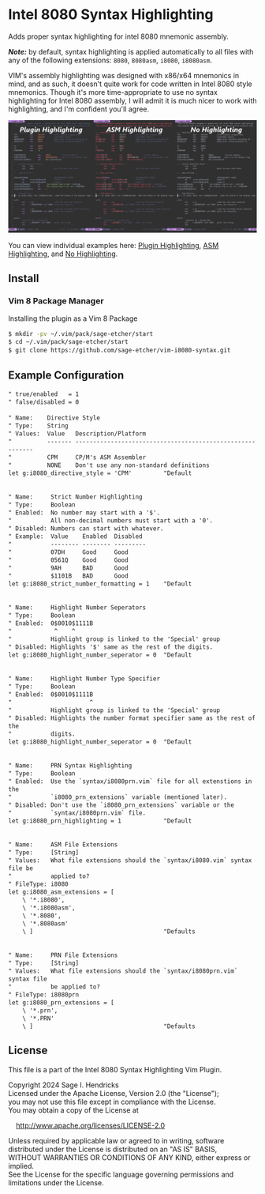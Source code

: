 # Intel 8080 Syntax Highlighting

Adds proper syntax highlighting for intel 8080 mnemonic assembly.

___Note:___ by default, syntax highlighting is applied automatically to all
files with any of the following extensions: `8080`, `8080asm`, `i8080`, `i8080asm`.

VIM's assembly highlighting was designed with x86/x64 mnemonics in
mind, and as such, it doesn't quite work for code written in Intel 8080
style mnemonics. Though it's more time-appropriate to use no syntax
highlighting for Intel 8080 assembly, I will admit it is much nicer to work
with highlighting, and I'm confident you'll agree.

![A side by side comparison of code, 1, with the plugin's highlighting, 2, with VIM's base assembly highlighting, and 3, with no highlighting.](./images/example-sidebyside.jpg)

You can view individual examples here:
[Plugin Highlighting](./images/example-plugin.jpg),
[ASM Highlighting](./images/example-base-ASM.jpg),
and [No Highlighting](./images/example-syntax-off.jpg).

## Install

### Vim 8 Package Manager

Installing the plugin as a Vim 8 Package

``` bash
$ mkdir -pv ~/.vim/pack/sage-etcher/start
$ cd ~/.vim/pack/sage-etcher/start
$ git clone https://github.com/sage-etcher/vim-i8080-syntax.git
```

## Example Configuration

``` vim-script
" true/enabled   = 1
" false/disabled = 0

" Name:    Directive Style
" Type:    String
" Values:  Value   Description/Platform
"          ------- ----------------------------------------------------------
"          CPM     CP/M's ASM Assembler
"          NONE    Don't use any non-standard definitions
let g:i8080_directive_style = 'CPM'         "Default


" Name:     Strict Number Highlighting
" Type:     Boolean
" Enabled:  No number may start with a '$'.
"           All non-decimal numbers must start with a '0'.
" Disabled: Numbers can start with whatever.
" Example:  Value    Enabled  Disabled
"           -------- -------- ---------
"           07DH     Good     Good
"           0561Q    Good     Good
"           9AH      BAD      Good
"           $1101B   BAD      Good
let g:i8080_strict_number_formatting = 1    "Default


" Name:     Highlight Number Seperators
" Type:     Boolean
" Enabled:  0$0010$1111B
"            ^    ^
"           Highlight group is linked to the 'Special' group
" Disabled: Highlights '$' same as the rest of the digits.
let g:i8080_highlight_number_seperator = 0  "Default


" Name:     Highlight Number Type Specifier
" Type:     Boolean
" Enabled:  0$0010$1111B
"                      ^
"           Highlight group is linked to the 'Special' group
" Disabled: Highlights the number format specifier same as the rest of the
"           digits.
let g:i8080_highlight_number_seperator = 0  "Default


" Name:     PRN Syntax Highlighting
" Type:     Boolean
" Enabled:  Use the `syntax/i8080prn.vim` file for all extenstions in the
"           `i8080_prn_extensions` variable (mentioned later).
" Disabled: Don't use the `i8080_prn_extensions` variable or the 
"           `syntax/i8080prn.vim` file.
let g:i8080_prn_highlighting = 1            "Default


" Name:     ASM File Extensions
" Type:     [String]
" Values:   What file extensions should the `syntax/i8080.vim` syntax file be
"           applied to?
" FileType: i8080
let g:i8080_asm_extensions = [
    \ '*.i8080',
    \ '*.i8080asm',
    \ '*.8080',
    \ '*.8080asm'
    \ ]                                     "Defaults


" Name:     PRN File Extensions
" Type:     [String]
" Values:   What file extensions should the `syntax/i8080prn.vim` syntax file
"           be applied to?
" FileType: i8080prn
let g:i8080_prn_extensions = [
    \ '*.prn',
    \ '*.PRN'
    \ ]                                     "Defaults
```

## License

This file is a part of the Intel 8080 Syntax Highlighting Vim Plugin.

Copyright 2024 Sage I. Hendricks  
Licensed under the Apache License, Version 2.0 (the "License");  
you may not use this file except in compliance with the License.  
You may obtain a copy of the License at  

&nbsp;&nbsp;&nbsp;&nbsp;<http://www.apache.org/licenses/LICENSE-2.0>  

Unless required by applicable law or agreed to in writing, software  
distributed under the License is distributed on an "AS IS" BASIS,  
WITHOUT WARRANTIES OR CONDITIONS OF ANY KIND, either express or implied.  
See the License for the specific language governing permissions and  
limitations under the License.  
